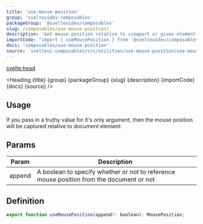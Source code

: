 ```yaml
---
title: 'use-mouse-position'
group: 'svelteuidev-composables'
packageGroup: '@svelteuidev/composables'
slug: /composables/use-mouse-position/
description: 'Get mouse position relative to viewport or given element.'
importCode: "import { useMousePosition } from '@svelteuidev/composables';"
docs: 'composables/use-mouse-position'
source: 'svelteui-composables/src/utilities/use-mouse-position/use-mouse-position.ts'
---
```


<script lang='ts'>
  import { Demo, ComposableDemos } from "@svelteuidev/demos";
  import { Heading } from "$lib/components";
  import { base } from '$app/paths';
</script>

<svelte:head>
  <title>{title} - SvelteUI</title>
</svelte:head>

<Heading {title} {group} {packageGroup} {slug} {description} {importCode} {docs} {source} />

## Usage

<Demo demo={ComposableDemos.useMousePositionDemo.usage} />

If you pass in a truthy value for it's only argument, then the mouse position will be captured relative to document element:

<Demo demo={ComposableDemos.useMousePositionDemo.document} />

## Params

| Param  | Description                                                                              |
| ------ | ---------------------------------------------------------------------------------------- |
| append | A boolean to specify whether or not to reference mouse position from the document or not |

## Definition

```js
export function useMousePosition(append?: boolean): MousePosition;
```
